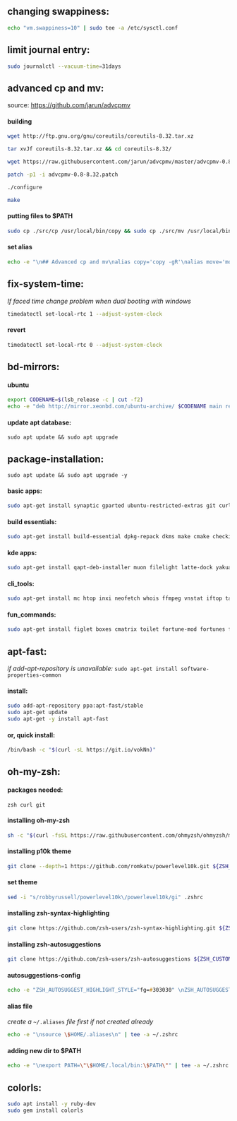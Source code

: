 
## changing swappiness:
```zsh
echo "vm.swappiness=10" | sudo tee -a /etc/sysctl.conf
```
  
  
## limit journal entry:
```zsh
sudo journalctl --vacuum-time=31days
```

  
  
## advanced cp and mv:
source: https://github.com/jarun/advcpmv 

#### building
```zsh
wget http://ftp.gnu.org/gnu/coreutils/coreutils-8.32.tar.xz

tar xvJf coreutils-8.32.tar.xz && cd coreutils-8.32/

wget https://raw.githubusercontent.com/jarun/advcpmv/master/advcpmv-0.8-8.32.patch

patch -p1 -i advcpmv-0.8-8.32.patch

./configure

make
```
  
  
#### putting files to $PATH
```zsh
sudo cp ./src/cp /usr/local/bin/copy && sudo cp ./src/mv /usr/local/bin/move
```
  
  
#### set alias
```zsh
echo -e "\n## Advanced cp and mv\nalias copy='copy -gR'\nalias move='move -g'" | tee -a .aliases
```

  
  
## fix-system-time:
_If faced time change problem when dual booting with windows_ 
```zsh
timedatectl set-local-rtc 1 --adjust-system-clock
```
#### revert
```zsh
timedatectl set-local-rtc 0 --adjust-system-clock
```

  
  
## bd-mirrors:

#### ubuntu
```zsh
export CODENAME=$(lsb_release -c | cut -f2)
echo -e "deb http://mirror.xeonbd.com/ubuntu-archive/ $CODENAME main restricted universe multiverse \ndeb http://mirror.xeonbd.com/ubuntu-archive/ $CODENAME-updates main restricted universe multiverse \ndeb http://mirror.xeonbd.com/ubuntu-archive/ $CODENAME-backports main restricted universe multiverse \ndeb http://mirror.xeonbd.com/ubuntu-archive/ $CODENAME-security main restricted universe multiverse" | sudo tee /etc/apt/sources.list.d/bd_mirrors.list
```
#### update apt database:
`sudo apt update && sudo apt upgrade`

  
  
## package-installation:

`sudo apt update && sudo apt upgrade -y`

#### basic apps:
```zsh
sudo apt-get install synaptic gparted ubuntu-restricted-extras git curl zsh fonts-powerline ttf-mscorefonts-installer catfish gnome-disk-utility ntfs-3g grub-customizer adb fastboot scrcpy openvpn m17n-db ibus-avro goldendict stacer flameshot gimp inkscape krita deluge kazam wine winetricks
```

#### build essentials:
```zsh
sudo apt-get install build-essential dpkg-repack dkms make cmake checkinstall python2 python3 python-pip python3-pip python-setuptools python3-setuptools python-wheel-common
```
#### kde apps:
```zsh
sudo apt-get install qapt-deb-installer muon filelight latte-dock yakuake xdg-desktop-portal-gtk xdg-desktop-portal-kde krfb redshift
```
#### cli_tools:
```zsh
sudo apt-get install mc htop inxi neofetch whois ffmpeg vnstat iftop tasksel vsftpd elinks rtorrent fim aptitude cmus bat screen byobu
```
#### fun_commands:
```zsh
sudo apt-get install figlet boxes cmatrix toilet fortune-mod fortunes fortune-min fortune-off xscreensaver xscreensaver-data-extra xscreensaver-gl xscreensaver-gl-extra sl cowsay lolcat
```
  
  
## apt-fast:

_if add-apt-repository is unavailable:_
`sudo apt-get install software-properties-common`

#### install:
```zsh
sudo add-apt-repository ppa:apt-fast/stable
sudo apt-get update
sudo apt-get -y install apt-fast
```
#### or, quick install:
```zsh
/bin/bash -c "$(curl -sL https://git.io/vokNn)"
```
  
  
## oh-my-zsh:

#### packages needed:
`zsh curl git`

#### installing oh-my-zsh
```zsh
sh -c "$(curl -fsSL https://raw.githubusercontent.com/ohmyzsh/ohmyzsh/master/tools/install.sh)"
```

#### installing p10k theme
```zsh
git clone --depth=1 https://github.com/romkatv/powerlevel10k.git ${ZSH_CUSTOM:-$HOME/.oh-my-zsh/custom}/themes/powerlevel10k
```
#### set theme
```zsh
sed -i "s/robbyrussell/powerlevel10k\/powerlevel10k/gi" .zshrc
```
#### installing zsh-syntax-highlighting
```zsh
git clone https://github.com/zsh-users/zsh-syntax-highlighting.git ${ZSH_CUSTOM:-~/.oh-my-zsh/custom}/plugins/zsh-syntax-highlighting
```
#### installing zsh-autosuggestions
```zsh
git clone https://github.com/zsh-users/zsh-autosuggestions ${ZSH_CUSTOM:-~/.oh-my-zsh/custom}/plugins/zsh-autosuggestions
```
#### autosuggestions-config
```zsh
echo -e "ZSH_AUTOSUGGEST_HIGHLIGHT_STYLE="fg=#303030" \nZSH_AUTOSUGGEST_STRATEGY=(history completion) \nZSH_AUTOSUGGEST_BUFFER_MAX_SIZE=20" >> .zshrc
```
#### alias file 
_create a_ `~/.aliases` _file first if not created already_
```zsh
echo -e "\nsource \$HOME/.aliases\n" | tee -a ~/.zshrc
```
#### adding new dir to $PATH
```zsh
echo -e "\nexport PATH=\"\$HOME/.local/bin:\$PATH\"" | tee -a ~/.zshrc
```
  
  
## colorls:
```zsh
sudo apt install -y ruby-dev
sudo gem install colorls
```

